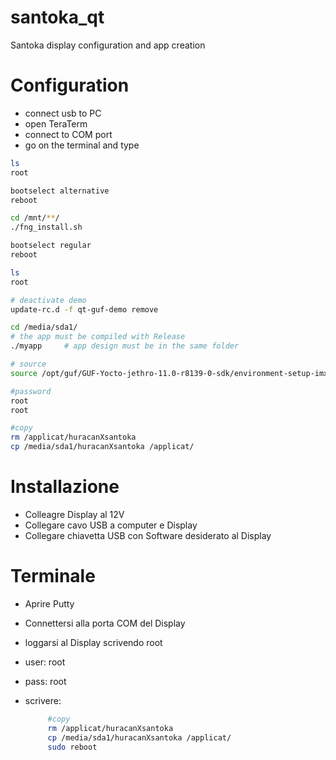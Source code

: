# santoka_qt
Santoka display configuration and app creation

# Configuration
- connect usb to PC 
- open TeraTerm
- connect to COM port
- go on the terminal and type
```sh
ls
root

bootselect alternative
reboot

cd /mnt/**/
./fng_install.sh

bootselect regular 
reboot

ls
root

# deactivate demo
update-rc.d -f qt-guf-demo remove 

cd /media/sda1/
# the app must be compiled with Release
./myapp     # app design must be in the same folder

# source
source /opt/guf/GUF-Yocto-jethro-11.0-r8139-0-sdk/environment-setup-imx6guf-guf-linux-gnueabi

#password
root
root

#copy
rm /applicat/huracanXsantoka                                    
cp /media/sda1/huracanXsantoka /applicat/
```


# Installazione
- Colleagre Display al 12V
- Collegare cavo USB a computer e Display
- Collegare chiavetta USB con Software desiderato al Display

# Terminale
- Aprire Putty
- Connettersi alla porta COM del Display

- loggarsi al Display scrivendo root 
- user: root
- pass: root

- scrivere:
   ```bash
        #copy
        rm /applicat/huracanXsantoka                                    
        cp /media/sda1/huracanXsantoka /applicat/
        sudo reboot
   ```
